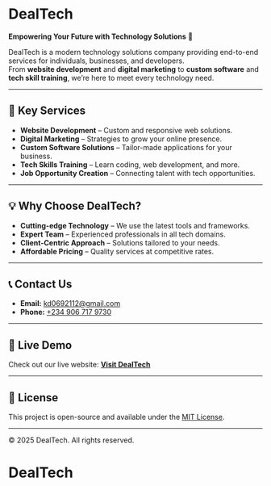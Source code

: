 # DealTech

**Empowering Your Future with Technology Solutions** 🚀

DealTech is a modern technology solutions company providing end-to-end services for individuals, businesses, and developers.  
From **website development** and **digital marketing** to **custom software** and **tech skill training**, we’re here to meet every technology need.

---

## 🌟 Key Services
- **Website Development** – Custom and responsive web solutions.
- **Digital Marketing** – Strategies to grow your online presence.
- **Custom Software Solutions** – Tailor-made applications for your business.
- **Tech Skills Training** – Learn coding, web development, and more.
- **Job Opportunity Creation** – Connecting talent with tech opportunities.

---

## 💡 Why Choose DealTech?
- **Cutting-edge Technology** – We use the latest tools and frameworks.
- **Expert Team** – Experienced professionals in all tech domains.
- **Client-Centric Approach** – Solutions tailored to your needs.
- **Affordable Pricing** – Quality services at competitive rates.

---

## 📞 Contact Us
- **Email:** [kd0692112@gmail.com](mailto:kd0692112@gmail.com)  
- **Phone:** [+234 906 717 9730](tel:+2349067179730)  

---

## 📂 Live Demo
Check out our live website: **[Visit DealTech](https://your-github-username.github.io/your-repo-name)**

---

## 📜 License
This project is open-source and available under the [MIT License](LICENSE).

---
© 2025 DealTech. All rights reserved.
# DealTech

